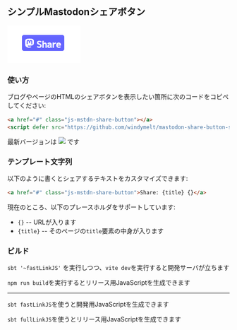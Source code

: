 ## シンプルMastodonシェアボタン

![](./preview.png)

### 使い方

ブログやページのHTMLのシェアボタンを表示したい箇所に次のコードをコピペしてください:

```html
<a href="#" class="js-mstdn-share-button"></a>
<script defer src="https://github.com/windymelt/mastodon-share-button-scalajs/releases/latest/download/mstdn-share.js"></script>
```

最新バージョンは ![](https://img.shields.io/github/v/release/windymelt/mastodon-share-button-scalajs?display_name=tag) です

### テンプレート文字列

以下のように書くとシェアするテキストをカスタマイズできます:

```html
<a href="#" class="js-mstdn-share-button">Share: {title} {}</a>
```

現在のところ、以下のプレースホルダをサポートしています:

- `{}` -- URLが入ります
- `{title}` -- そのページの`title`要素の中身が入ります

### ビルド

`sbt '~fastLinkJS'` を実行しつつ、`vite dev`を実行すると開発サーバが立ちます

`npm run build`を実行するとリリース用JavaScriptを生成できます

----

`sbt fastLinkJS`を使うと開発用JavaScriptを生成できます

`sbt fullLinkJS`を使うとリリース用JavaScriptを生成できます
